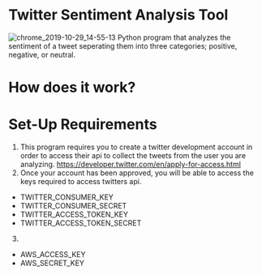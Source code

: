 # Twitter Sentiment Analysis Tool
![chrome_2019-10-29_14-55-13](https://user-images.githubusercontent.com/37064367/67812331-2d922b00-fa5c-11e9-8eb4-60b50e9d79d2.png)
Python program that analyzes the sentiment of a tweet seperating them into three categories; positive, negative, or neutral.

# How does it work?


# Set-Up Requirements 

1. This program requires you to create a twitter development account in order to access their api to collect the tweets from the user you are analyzing. 
https://developer.twitter.com/en/apply-for-access.html
2.  Once your account has been approved, you will be able to access the keys required to access twitters api.
* TWITTER_CONSUMER_KEY
* TWITTER_CONSUMER_SECRET
* TWITTER_ACCESS_TOKEN_KEY 
* TWITTER_ACCESS_TOKEN_SECRET
3. 
* AWS_ACCESS_KEY
* AWS_SECRET_KEY
